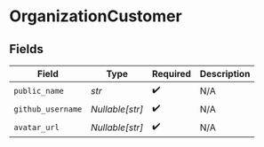 # OrganizationCustomer


## Fields

| Field              | Type               | Required           | Description        |
| ------------------ | ------------------ | ------------------ | ------------------ |
| `public_name`      | *str*              | :heavy_check_mark: | N/A                |
| `github_username`  | *Nullable[str]*    | :heavy_check_mark: | N/A                |
| `avatar_url`       | *Nullable[str]*    | :heavy_check_mark: | N/A                |